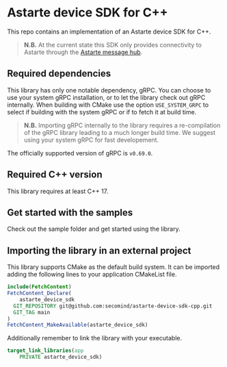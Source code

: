 <!--
Copyright 2025 SECO Mind Srl

SPDX-License-Identifier: Apache-2.0
-->

# Astarte device SDK for C++

This repo contains an implementation of an Astarte device SDK for C++.

> **N.B.** At the current state this SDK only provides connectivity to Astarte through the
[Astarte message hub](https://github.com/astarte-platform/astarte-message-hub).

## Required dependencies

This library has only one notable dependency, gRPC.
You can choose to use your system gRPC installation, or to let the library check out gRPC
internally.
When building with CMake use the option `USE_SYSTEM_GRPC` to select if building with the system
gRPC or if to fetch it at build time.

> **N.B.** Importing gRPC internally to the library requires a re-compilation of the gRPC library
leading to a much longer build time.
> We suggest using your system gRPC for fast developement.

The officially supported version of gRPC is `v0.69.0`.

## Required C++ version

This library requires at least C++ 17.

## Get started with the samples

Check out the sample folder and get started using the library.

## Importing the library in an external project

This library supports CMake as the default build system.
It can be imported adding the following lines to your application CMakeList file.

```CMake
include(FetchContent)
FetchContent_Declare(
    astarte_device_sdk
  GIT_REPOSITORY git@github.com:secomind/astarte-device-sdk-cpp.git
  GIT_TAG main
)
FetchContent_MakeAvailable(astarte_device_sdk)
```

Additionally remember to link the library with your executable.
```CMake
target_link_libraries(app
    PRIVATE astarte_device_sdk)
```
